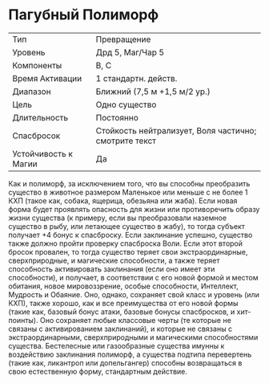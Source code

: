 # Пагубный Полиморф

|                      |                                                       |
| -------------------- | ----------------------------------------------------- |
| Тип                  | Превращение                                           |
| Уровень              | Дрд 5, Маг/Чар 5                                      |
| Компоненты           | В, С                                                  |
| Время Активации      | 1 стандартн. действ.                                  |
| Диапазон             | Ближний (7,5 м +1,5 м/2 ур.)                          |
| Цель                 | Одно существо                                         |
| Длительность         | Постоянно                                             |
| Спасбросок           | Стойкость нейтрализует, Воля частично; смотрите текст |
| Устойчивость к Магии | Да                                                    |

 Как и полиморф, за исключением того, что вы способны преобразить существо в животное размером Маленькое или меньше с не более 1 КХП (такое как, собака, ящерица, обезьяна или жаба). Если новая форма будет проявлять опасность для жизни или противоречить образу жизни существа (к примеру, если вы преобразовали наземное существо в рыбу, или летающее существо в жабу), то тогда субъект получает +4 бонус к спасброску. Если заклинание успешно, существо также должно пройти проверку спасброска Воли. Если этот второй бросок провален, то тогда существо теряет свои экстраординарные, сверхприродные, и магические способности, а также теряет способность активировать заклинания (если оно имеет эти способности), и получает, в соответствии с его новой формой и местом обитания, новое мировоззрение, особые способности, Интеллект, Мудрость и Обаяние. Оно, однако, сохраняет свой класс и уровень (или КХП), также хорошо, как и все преимущества от его новой формы (такие как, базовый бонус атаки, базовые бонусы спасбросков, и хит-поинты). Оно сохраняет любые классовые черты (те которые не связаны с активированием заклинаний), и которые не связаны с экстраординарными, сверхприродными и магическими способностями существа. Бестелесные или газообразные существа имунны к воздействию заклинания полиморф, а существа подтипа перевертень (такие как, ликантроп или допельгангер) способны возвращаться в свою естественную форму, стандартным действие.
